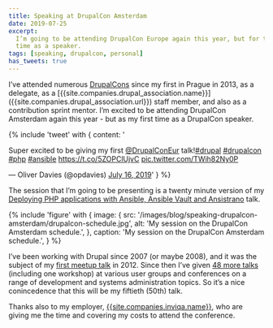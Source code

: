 ```yaml
---
title: Speaking at DrupalCon Amsterdam
date: 2019-07-25
excerpt:
  I’m going to be attending DrupalCon Europe again this year, but for the first
  time as a speaker.
tags: [speaking, drupalcon, personal]
has_tweets: true
---
```


<p class="lead" markdown="1">I’ve attended numerous <a href="http://drupalcon.net">DrupalCons</a> since my first in Prague in 2013, as a delegate, as a [{{site.companies.drupal_association.name}}]({{site.companies.drupal_association.url}}) staff member, and also as a contribution sprint mentor. I’m excited to be attending DrupalCon Amsterdam again this year - but as my first time as a DrupalCon speaker.</p>

{% include 'tweet' with {
    content: '<p lang="en" dir="ltr">Super excited to be giving my first <a href="https://twitter.com/DrupalConEur?ref_src=twsrc%5Etfw">@DrupalConEur</a> talk!<a href="https://twitter.com/hashtag/drupal?src=hash&amp;ref_src=twsrc%5Etfw">#drupal</a> <a href="https://twitter.com/hashtag/drupalcon?src=hash&amp;ref_src=twsrc%5Etfw">#drupalcon</a> <a href="https://twitter.com/hashtag/php?src=hash&amp;ref_src=twsrc%5Etfw">#php</a> <a href="https://twitter.com/hashtag/ansible?src=hash&amp;ref_src=twsrc%5Etfw">#ansible</a> <a href="https://t.co/5ZOPClUjvC">https://t.co/5ZOPClUjvC</a> <a href="https://t.co/TWih82Ny0P">pic.twitter.com/TWih82Ny0P</a></p>&mdash; Oliver Davies (@opdavies) <a href="https://twitter.com/opdavies/status/1151241347225071618?ref_src=twsrc%5Etfw">July 16, 2019</a>'
} %}

The session that I’m going to be presenting is a twenty minute version of my
[Deploying PHP applications with Ansible, Ansible Vault and Ansistrano](/talks/deploying-php-ansible-ansistrano)
talk.

{% include 'figure' with {
    image: {
        src: '/images/blog/speaking-drupalcon-amsterdam/drupalcon-schedule.jpg',
        alt: 'My session on the DrupalCon Amsterdam schedule.',
    },
    caption: 'My session on the DrupalCon Amsterdam schedule.',
} %}

I’ve been working with Drupal since 2007 (or maybe 2008), and it was the subject
of my [first meetup talk](/talks/so-what-is-this-drupal-thing) in 2012. Since
then I’ve given <a href="{{ site.menus.main.talks.href }}">48 more talks</a>
(including one workshop) at various user groups and conferences on a range of
development and systems administration topics. So it’s a nice conincedence that
this will be my fiftieth (50th) talk.

Thanks also to my employer,
[{{site.companies.inviqa.name}}]({{site.companies.inviqa.url}}), who are giving
me the time and covering my costs to attend the conference.
